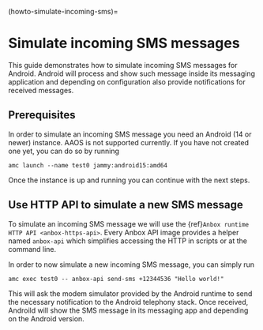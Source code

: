 (howto-simulate-incoming-sms)=
# Simulate incoming SMS messages

This guide demonstrates how to simulate incoming SMS messages for Android. Android will process and show such message inside its messaging application and depending on configuration also provide notifications for received messages.

## Prerequisites

In order to simulate an incoming SMS message you need an Android (14 or newer) instance. AAOS is not supported currently. If you have not created one yet, you can do so by running

    amc launch --name test0 jammy:android15:amd64

Once the instance is up and running you can continue with the next steps.

## Use HTTP API to simulate a new SMS message

To simulate an incoming SMS message we will use the {ref}`Anbox runtime HTTP API <anbox-https-api>`. Every Anbox API image provides a helper named `anbox-api` which simplifies accessing the HTTP in scripts or at the command line.

In order to now simulate a new incoming SMS message, you can simply run

    amc exec test0 -- anbox-api send-sms +12344536 "Hello world!"

This will ask the modem simulator provided by the Android runtime to send the necessary notification to the Android telephony stack. Once received, Androild will show the SMS message in its messaging app and depending on the Android version.


